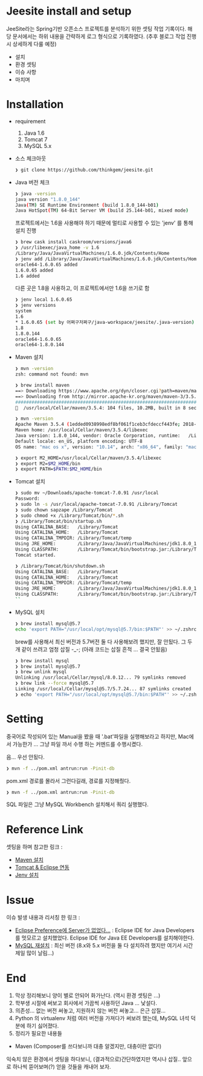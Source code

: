 # Jeesite install and setup

JeeSite라는 Spring기반 오픈소스 프로젝트를 분석하기 위한 셋팅 작업 기록이다. 해당 문서에서는 하위 내용을 간략하게 로그 형식으로 기록하였다. (추후 블로그 작업 진행시 상세하게 다룰 예정)
  - 설치
  - 환경 셋팅
  - 이슈 사항
  - 마치며

# Installation

* requirement
  1. Java 1.6
  2. Tomcat 7
  3. MySQL 5.x

* 소스 체크아웃
  ```sh
  ❯ git clone https://github.com/thinkgem/jeesite.git
  ```

* Java 버전 체크
  ```sh
  ❯ java -version
  java version "1.8.0_144"
  Java(TM) SE Runtime Environment (build 1.8.0_144-b01)
  Java HotSpot(TM) 64-Bit Server VM (build 25.144-b01, mixed mode)
  ```
  프로젝트에서는 1.6을 사용해야 하기 때문에 멀티로 사용할 수 있는 'jenv' 를 통해 설치 진행
  ``` sh
  ❯ brew cask install caskroom/versions/java6
  ❯ /usr/libexec/java_home -v 1.6
  /Library/Java/JavaVirtualMachines/1.6.0.jdk/Contents/Home
  ❯ jenv add /Library/Java/JavaVirtualMachines/1.6.0.jdk/Contents/Home
  oracle64-1.6.0.65 added
  1.6.0.65 added
  1.6 added
  ```
  다른 곳은 1.8을 사용하고, 이 프로젝트에서만 1.6을 쓰기로 함
  ```sh
  ❯ jenv local 1.6.0.65
  ❯ jenv versions
  system
  1.6
  * 1.6.0.65 (set by 어쩌구저쩌구/java-workspace/jeesite/.java-version)
  1.8
  1.8.0.144
  oracle64-1.6.0.65
  oracle64-1.8.0.144
  ```
* Maven 설치
  ```sh
  ❯ mvn -version
  zsh: command not found: mvn
  ```
  ```sh
  ❯ brew install maven
  ==> Downloading https://www.apache.org/dyn/closer.cgi?path=maven/maven-3/3.5.4/binaries/apache-maven-3.5.4-bin.t
  ==> Downloading from http://mirror.apache-kr.org/maven/maven-3/3.5.4/binaries/apache-maven-3.5.4-bin.tar.gz
  ######################################################################## 100.0%
  🍺  /usr/local/Cellar/maven/3.5.4: 104 files, 10.2MB, built in 8 seconds
  ```
  ```sh
  ❯ mvn -version
  Apache Maven 3.5.4 (1edded0938998edf8bf061f1ceb3cfdeccf443fe; 2018-06-18T03:33:14+09:00)
  Maven home: /usr/local/Cellar/maven/3.5.4/libexec
  Java version: 1.8.0_144, vendor: Oracle Corporation, runtime:   /Library/Java/JavaVirtualMachines/jdk1.8.0_144.jdk/Contents/Home/jre
  Default locale: en_US, platform encoding: UTF-8
  OS name: "mac os x", version: "10.14", arch: "x86_64", family: "mac"
  ```
  ```sh
  ❯ export M2_HOME=/usr/local/Cellar/maven/3.5.4/libexec
  ❯ export M2=$M2_HOME/bin
  ❯ export PATH=$PATH:$M2_HOME/bin
  ```
  
* Tomcat 설치
  ```sh
  ❯ sudo mv ~/Downloads/apache-tomcat-7.0.91 /usr/local
  Password:
  ❯ sudo ln -s /usr/local/apache-tomcat-7.0.91 /Library/Tomcat
  ❯ sudo chown sapzape /Library/Tomcat
  ❯ sudo chmod +x /Library/Tomcat/bin/*.sh
  ❯ /Library/Tomcat/bin/startup.sh
  Using CATALINA_BASE:   /Library/Tomcat
  Using CATALINA_HOME:   /Library/Tomcat
  Using CATALINA_TMPDIR: /Library/Tomcat/temp
  Using JRE_HOME:        /Library/Java/JavaVirtualMachines/jdk1.8.0_144.jdk/Contents/Home
  Using CLASSPATH:       /Library/Tomcat/bin/bootstrap.jar:/Library/Tomcat/bin/tomcat-juli.jar
  Tomcat started.

  ❯ /Library/Tomcat/bin/shutdown.sh
  Using CATALINA_BASE:   /Library/Tomcat
  Using CATALINA_HOME:   /Library/Tomcat
  Using CATALINA_TMPDIR: /Library/Tomcat/temp
  Using JRE_HOME:        /Library/Java/JavaVirtualMachines/jdk1.8.0_144.jdk/Contents/Home
  Using CLASSPATH:       /Library/Tomcat/bin/bootstrap.jar:/Library/Tomcat/bin/tomcat-juli.jar
  ``
* MySQL 설치
  ```sh
  ❯ brew install mysql@5.7
  echo 'export PATH="/usr/local/opt/mysql@5.7/bin:$PATH"' >> ~/.zshrc
  ```
  brew를 사용해서 최신 버전과 5.7버전 둘 다 사용해보려 했지만, 잘 안됬다. 그 두개 같이 쓰려고 엄청 삽질 -_-; 
  (아래 코드는 삽질 흔적 ... 결국 안됬음)
  ```sh
  ❯ brew install mysql
  ❯ brew install mysql@5.7
  ❯ brew unlink mysql
  Unlinking /usr/local/Cellar/mysql/8.0.12... 79 symlinks removed
  ❯ brew link --force mysql@5.7
  Linking /usr/local/Cellar/mysql@5.7/5.7.24... 87 symlinks created
  ❯ echo 'export PATH="/usr/local/opt/mysql@5.7/bin:$PATH"' >> ~/.zshrc
  ```

# Setting
중국어로 작성되어 있는 Manual을 봤을 때 '.bat'파일을 실행해보라고 하지만, Mac에서 가능한가 ... 그냥 파일 까서 수행 하는 커멘드를 수행시켰다.

음... 우선 안됬다.
```sh
❯ mvn -f ../pom.xml antrun:run -Pinit-db
```

pom.xml 경로를 몰라서 그런다길래, 경로를 지정해줬다.
```sh
❯ mvn -f ../pom.xml antrun:run -Pinit-db
```

SQL 파일은 그냥 MySQL Workbench 설치해서 쿼리 실행했다.

# Reference Link

셋팅을 하며 참고한 링크 :

* [Maven 설치]
* [Tomcat & Eclipse 연동]
* [Jenv 설치]
 
# Issue

이슈 발생 내용과 리서칭 한 링크 :

* [Eclipse Preference에 Server가 없었다...]
: Eclipse IDE for Java Developers 를 멋모르고 설치했었다. Eclipse IDE for Java EE Developers를 설치해야한다.
* [MySQL 재설치]
: 최신 버전 (8.x와 5.x 버전을 둘 다 설치하려 했지만 여기서 시간 제일 많이 날림...)

# End
1. 막상 정리해보니 양이 별로 안되어 화가난다. (역시 환경 셋팅은 ...)
2. 학부생 시절에 써보고 회사에서 가끔씩 사용하던 Java ... 낯설다.
3. 의존성... 없는 버전 써놓고, 지원하지 않는 버전 써놓고... 은근 삽질...
4. Python 의 virtualenv 처럼 여러 버전을 가져다가 써보려 했는데, MySQL 녀석 덕분에 하기 싫어졌다.
5. 정리가 필요한 내용들
  - Maven (Composer를 쓰다보니까 대충 알겠지만, 대충이란 없다!)

익숙치 않은 환경에서 셋팅을 하다보니, (결과적으로)간단하였지만 역시나 삽질..
앞으로 하나씩 뜯어보며(?) 얻을 것들을 캐내어 보자.

[//]: # (These are reference links used in the body of this note and get stripped out when the markdown processor does its job. There is no need to format nicely because it shouldn't be seen. Thanks SO - http://stackoverflow.com/questions/4823468/store-comments-in-markdown-syntax)


   [Maven 설치]: <https://m.blog.naver.com/PostView.nhn?blogId=sthwin&logNo=221165219790&targetKeyword=&targetRecommendationCode=1&proxyReferer=https%3A%2F%2Fwww.google.co.kr%2F>
   [Tomcat & Eclipse 연동]: <http://codedragon.tistory.com/3848>
   [Eclipse Preference에 Server가 없었다...]: <https://blog.naver.com/whdals0/110171736941>
   [Jenv 설치]: <http://www.jenv.be/>
   [MySQL 재설치]: <https://github.com/appkr/l5code/issues/4>

